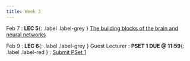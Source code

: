 ```yaml
---
title: Week 3
---
```


Feb 7
: **LEC 5**{: .label .label-grey } [The building blocks of the brain and neural networks](#)

Feb 9
:  **LEC 6**{: .label .label-grey } Guest Lecturer
:  **PSET 1 DUE @ 11:59**{: .label .label-red } 
    : [Submit PSet 1](https://canvas.harvard.edu/courses/97916/assignments/532854)
